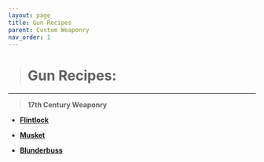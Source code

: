 ```yaml
---
layout: page
title: Gun Recipes
parent: Custom Weaponry
nav_order: 1
---
```


> # **Gun Recipes:**

---

> **17th Century Weaponry**

   - [**Flintlock**](https://github.com/EcoRedux/EcoRedux-Wiki/blob/49b12dcd5ae87aff9a3c594dad0d1889194a78d0/Custom%20Weaponry/GunTypes/Flintlock.md)

   - [**Musket**](https://github.com/EcoRedux/EcoRedux-Wiki/blob/de3588c4e22c5c90b15a4fe77aa5b96280478e0f/Custom%20Weaponry/GunTypes/Musket.md)

   - [**Blunderbuss**](https://github.com/EcoRedux/EcoRedux-Wiki/blob/de3588c4e22c5c90b15a4fe77aa5b96280478e0f/Custom%20Weaponry/GunTypes/Blunderbuss.md)

